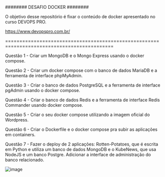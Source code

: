 ########
DESAFIO DOCKER
########

O objetivo desse repositório é fixar o conteúdo de docker apresentado no curso DEVOPS PRO.

https://www.devopspro.com.br/

============================================================================================

Questão 1 - Criar um MongoDB e o Mongo Express usando o docker compose.

Questão 2 - Criar um docker compose com o banco de dados MariaDB e a ferramenta de interface phpMyAdmin.

Questão 3 - Criar o banco de dados PostgreSQL e a ferramenta de interface pgAdmin usando o docker compose.

Questão 4 - Criar o banco de dados Redis e a ferramenta de interface Redis Commander usando docker compose. 

Questão 5 - Criar o seu docker compose utilizando a imagem oficial do Wordpress.

Questão 6 - Criar o Dockerfile e o docker compose pra subir as aplicações em containers.

Questão 7 -  Fazer o deploy de 2 aplicações: Rotten-Potatoes, que é escrita em Python e utiliza um banco de dados MongoDB e o KubeNews, que usa NodeJS e um banco Postgre. Adicionar a interface de administração do banco relacionado.


![image](https://github.com/andreelidio/desafio-profissional-docker/assets/97263573/41ed5da4-07f3-48d1-80fd-ab3cf2776eb5)

